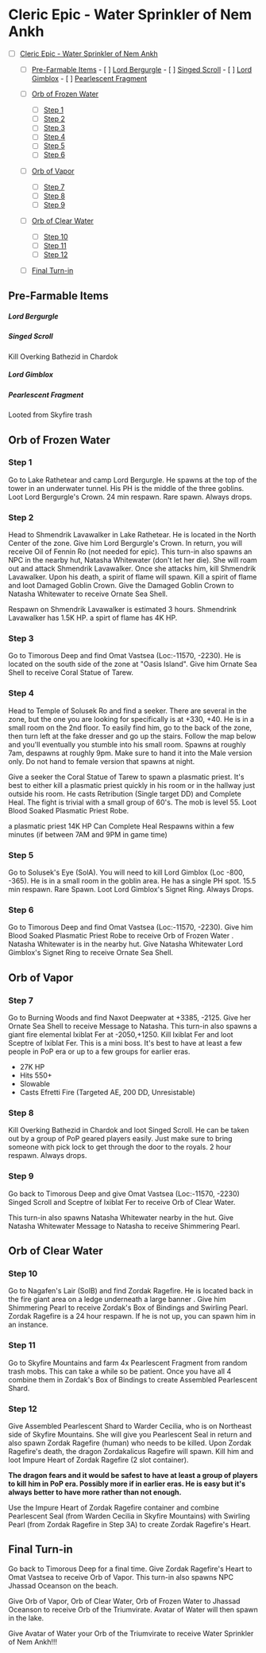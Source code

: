 # Cleric Epic - Water Sprinkler of Nem Ankh

- [ ] [Cleric Epic - Water Sprinkler of Nem Ankh](#cleric-epic---water-sprinkler-of-nem-ankh)
    - [ ] [Pre-Farmable Items](#pre-farmable-items)
                - [ ] [Lord Bergurgle](#lord-bergurgle)
                - [ ] [Singed Scroll](#singed-scroll)
                - [ ] [Lord Gimblox](#lord-gimblox)
                - [ ] [Pearlescent Fragment](#pearlescent-fragment)
    - [ ] [Orb of Frozen Water](#orb-of-frozen-water)
        - [ ] [Step 1](#step-1)
        - [ ] [Step 2](#step-2)
        - [ ] [Step 3](#step-3)
        - [ ] [Step 4](#step-4)
        - [ ] [Step 5](#step-5)
        - [ ] [Step 6](#step-6)
    - [ ] [Orb of Vapor](#orb-of-vapor)
        - [ ] [Step 7](#step-7)
        - [ ] [Step 8](#step-8)
        - [ ] [Step 9](#step-9)
    - [ ] [Orb of Clear Water](#orb-of-clear-water)
        - [ ] [Step 10](#step-10)
        - [ ] [Step 11](#step-11)
        - [ ] [Step 12](#step-12)
    - [ ] [Final Turn-in](#final-turn-in)


## Pre-Farmable Items

##### Lord Bergurgle

##### Singed Scroll
Kill Overking Bathezid in Chardok

##### Lord Gimblox

##### Pearlescent Fragment
Looted from Skyfire trash


## Orb of Frozen Water

### Step 1
Go to Lake Rathetear and camp Lord Bergurgle. He spawns at the top of the tower in an underwater tunnel. His PH is the middle of the three goblins. Loot Lord Bergurgle's Crown.  24 min respawn. Rare spawn. Always drops.

### Step 2
Head to Shmendrik Lavawalker in Lake Rathetear. He is located in the North Center of the zone. Give him Lord Bergurgle's Crown. In return, you will receive Oil of Fennin Ro (not needed for epic). This turn-in also spawns an NPC in the nearby hut, Natasha Whitewater (don't let her die). She will roam out and attack Shmendrik Lavawalker. Once she attacks him, kill Shmendrik Lavawalker. Upon his death, a spirit of flame will spawn. Kill a spirit of flame and loot  Damaged Goblin Crown. Give the  Damaged Goblin Crown to Natasha Whitewater to receive Ornate Sea Shell.

Respawn on Shmendrik Lavawalker is estimated 3 hours. Shmendrink Lavawalker has 1.5K HP. a spirt of flame has 4K HP.

### Step 3
Go to Timorous Deep and find Omat Vastsea (Loc:-11570, -2230). He is located on the south side of the zone at "Oasis Island". Give him Ornate Sea Shell to receive Coral Statue of Tarew.

### Step 4
Head to Temple of Solusek Ro and find a seeker. There are several in the zone, but the one you are looking for specifically is at +330, +40. He is in a small room on the 2nd floor. To easily find him, go to the back of the zone, then turn left at the fake dresser and go up the stairs. Follow the map below and you'll eventually you stumble into his small room. Spawns at roughly 7am, despawns at roughly 9pm. Make sure to hand it into the Male version only. Do not hand to female version that spawns at night.

Give a seeker the Coral Statue of Tarew to spawn a plasmatic priest. It's best to either kill a plasmatic priest quickly in his room or in the hallway just outside his room. He casts Retribution (Single target DD) and Complete Heal. The fight is trivial with a small group of 60's. The mob is level 55. Loot Blood Soaked Plasmatic Priest Robe.

a plasmatic priest
14K HP
Can Complete Heal
Respawns within a few minutes (if between 7AM and 9PM in game time)



### Step 5
Go to Solusek's Eye (SolA). You will need to kill Lord Gimblox (Loc -800, -365). He is in a small room in the goblin area. He has a single PH spot. 15.5 min respawn. Rare Spawn. Loot Lord Gimblox's Signet Ring. Always Drops.

### Step 6
Go to Timorous Deep and find Omat Vastsea (Loc:-11570, -2230). Give him Blood Soaked Plasmatic Priest Robe to receive  Orb of Frozen Water .  Natasha Whitewater is in the nearby hut. Give Natasha Whitewater Lord Gimblox's Signet Ring to receive  Ornate Sea Shell.

## Orb of Vapor

### Step 7
Go to Burning Woods and find Naxot Deepwater at +3385, -2125. Give her Ornate Sea Shell to receive  Message to Natasha. This turn-in also spawns a giant fire elemental Ixiblat Fer at -2050,+1250. Kill Ixiblat Fer and loot Sceptre of Ixiblat Fer. This is a mini boss. It's best to have at least a few people in PoP era or up to a few groups for earlier eras.

- 27K HP
- Hits 550+
- Slowable
- Casts Efretti Fire (Targeted AE, 200 DD, Unresistable)

 

### Step 8
Kill Overking Bathezid in Chardok and loot Singed Scroll. He can be taken out by a group of PoP geared players easily. Just make sure to bring someone with pick lock to get through the door to the royals. 2 hour respawn. Always drops.


### Step 9
Go back to Timorous Deep and give Omat Vastsea (Loc:-11570, -2230) Singed Scroll and Sceptre of Ixiblat Fer to receive  Orb of Clear Water.

This turn-in also spawns Natasha Whitewater nearby in the hut. Give Natasha Whitewater Message to Natasha to receive Shimmering Pearl.

## Orb of Clear Water

### Step 10
Go to Nagafen's Lair (SolB) and find Zordak Ragefire. He is located back in the fire giant area on a ledge underneath a large banner . Give him Shimmering Pearl to receive Zordak's Box of Bindings and Swirling Pearl. Zordak Ragefire is a 24 hour respawn. If he is not up, you can spawn him in an instance.


### Step 11
Go to Skyfire Mountains and farm 4x Pearlescent Fragment from random trash mobs. This can take a while so be patient. Once you have all 4 combine them in Zordak's Box of Bindings to create Assembled Pearlescent Shard.

### Step 12
Give Assembled Pearlescent Shard to Warder Cecilia, who is on Northeast side of Skyfire Mountains. She will give you  Pearlescent Seal in return and also spawn Zordak Ragefire (human) who needs to be killed. Upon Zordak Ragefire's death, the dragon Zordakalicus Ragefire will spawn. Kill him and loot Impure Heart of Zordak Ragefire (2 slot container).

**The dragon fears and it would be safest to have at least a group of players to kill him in PoP era. Possibly more if in earlier eras. He is easy but it's always better to have more rather than not enough.**

Use the Impure Heart of Zordak Ragefire container and combine Pearlescent Seal (from Warden Cecilia in Skyfire Mountains) with Swirling Pearl (from Zordak Ragefire in Step 3A) to create Zordak Ragefire's Heart.

 

## Final Turn-in

Go back to Timorous Deep for a final time.  Give  Zordak Ragefire's Heart to Omat Vastsea to receive Orb of Vapor. This turn-in also spawns NPC Jhassad Oceanson on the beach.

Give  Orb of Vapor,  Orb of Clear Water, Orb of Frozen Water to Jhassad Oceanson to receive  Orb of the Triumvirate. Avatar of Water will then spawn in the lake.

Give Avatar of Water your  Orb of the Triumvirate to receive Water Sprinkler of Nem Ankh!!!